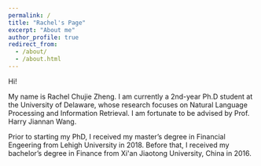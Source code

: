 ```yaml
---
permalink: /
title: "Rachel's Page"
excerpt: "About me"
author_profile: true
redirect_from: 
  - /about/
  - /about.html
---
```


Hi!

My name is Rachel Chujie Zheng. I am currently a 2nd-year Ph.D student at the University of Delaware, whose research focuses on Natural Language Processing and Information Retrieval. I am fortunate to be advised by Prof. Harry Jiannan Wang.

Prior to starting my PhD, I received my master’s degree in Financial Engeering from Lehigh University in 2018. Before that, I received my bachelor’s degree in Finance from Xi'an Jiaotong University, China in 2016.